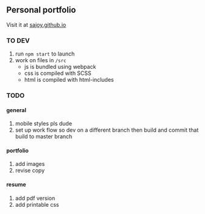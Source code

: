 ## Personal portfolio

Visit it at [sajoy.github.io](http://sajoy.github.io)

### TO DEV

1. run `npm start` to launch
1. work on files in `/src`
    - js is bundled using webpack
    - css is compiled with SCSS
    - html is compiled with html-includes

### TODO

#### general
1. mobile styles pls dude
1. set up work flow so dev on a different branch then build and commit that build to master branch

#### portfolio
1. add images
1. revise copy

#### resume
1. add pdf version
1. add printable css